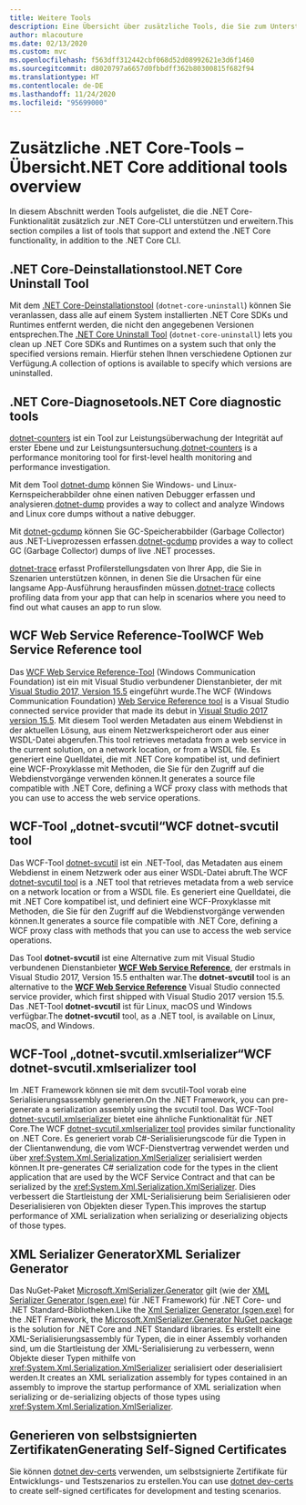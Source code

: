 ```yaml
---
title: Weitere Tools
description: Eine Übersicht über zusätzliche Tools, die Sie zum Unterstützen und Erweitern der .NET Core-Funktionalität installieren können.
author: mlacouture
ms.date: 02/13/2020
ms.custom: mvc
ms.openlocfilehash: f563dff312442cbf068d52d08992621e3d6f1460
ms.sourcegitcommit: d8020797a6657d0fbbdff362b80300815f682f94
ms.translationtype: HT
ms.contentlocale: de-DE
ms.lasthandoff: 11/24/2020
ms.locfileid: "95699000"
---
```

# <a name="net-core-additional-tools-overview"></a><span data-ttu-id="95fa1-103">Zusätzliche .NET Core-Tools – Übersicht</span><span class="sxs-lookup"><span data-stu-id="95fa1-103">.NET Core additional tools overview</span></span>

<span data-ttu-id="95fa1-104">In diesem Abschnitt werden Tools aufgelistet, die die .NET Core-Funktionalität zusätzlich zur .NET Core-CLI unterstützen und erweitern.</span><span class="sxs-lookup"><span data-stu-id="95fa1-104">This section compiles a list of tools that support and extend the .NET Core functionality, in addition to the .NET Core CLI.</span></span>

## <a name="net-core-uninstall-tool"></a><span data-ttu-id="95fa1-105">.NET Core-Deinstallationstool</span><span class="sxs-lookup"><span data-stu-id="95fa1-105">.NET Core Uninstall Tool</span></span>

<span data-ttu-id="95fa1-106">Mit dem [.NET Core-Deinstallationstool](https://github.com/dotnet/cli-lab/releases) (`dotnet-core-uninstall`) können Sie veranlassen, dass alle auf einem System installierten .NET Core SDKs und Runtimes entfernt werden, die nicht den angegebenen Versionen entsprechen.</span><span class="sxs-lookup"><span data-stu-id="95fa1-106">The [.NET Core Uninstall Tool](https://github.com/dotnet/cli-lab/releases) (`dotnet-core-uninstall`) lets you clean up .NET Core SDKs and Runtimes on a system such that only the specified versions remain.</span></span> <span data-ttu-id="95fa1-107">Hierfür stehen Ihnen verschiedene Optionen zur Verfügung.</span><span class="sxs-lookup"><span data-stu-id="95fa1-107">A collection of options is available to specify which versions are uninstalled.</span></span>

## <a name="net-core-diagnostic-tools"></a><span data-ttu-id="95fa1-108">.NET Core-Diagnosetools</span><span class="sxs-lookup"><span data-stu-id="95fa1-108">.NET Core diagnostic tools</span></span>

<span data-ttu-id="95fa1-109">[dotnet-counters](../diagnostics/dotnet-counters.md) ist ein Tool zur Leistungsüberwachung der Integrität auf erster Ebene und zur Leistungsuntersuchung.</span><span class="sxs-lookup"><span data-stu-id="95fa1-109">[dotnet-counters](../diagnostics/dotnet-counters.md) is a performance monitoring tool for first-level health monitoring and performance investigation.</span></span>

<span data-ttu-id="95fa1-110">Mit dem Tool [dotnet-dump](../diagnostics/dotnet-dump.md) können Sie Windows- und Linux-Kernspeicherabbilder ohne einen nativen Debugger erfassen und analysieren.</span><span class="sxs-lookup"><span data-stu-id="95fa1-110">[dotnet-dump](../diagnostics/dotnet-dump.md) provides a way to collect and analyze Windows and Linux core dumps without a native debugger.</span></span>

<span data-ttu-id="95fa1-111">Mit [dotnet-gcdump](../diagnostics/dotnet-gcdump.md) können Sie GC-Speicherabbilder (Garbage Collector) aus .NET-Liveprozessen erfassen.</span><span class="sxs-lookup"><span data-stu-id="95fa1-111">[dotnet-gcdump](../diagnostics/dotnet-gcdump.md) provides a way to collect GC (Garbage Collector) dumps of live .NET processes.</span></span>

<span data-ttu-id="95fa1-112">[dotnet-trace](../diagnostics/dotnet-trace.md) erfasst Profilerstellungsdaten von Ihrer App, die Sie in Szenarien unterstützen können, in denen Sie die Ursachen für eine langsame App-Ausführung herausfinden müssen.</span><span class="sxs-lookup"><span data-stu-id="95fa1-112">[dotnet-trace](../diagnostics/dotnet-trace.md) collects profiling data from your app that can help in scenarios where you need to find out what causes an app to run slow.</span></span>

## <a name="wcf-web-service-reference-tool"></a><span data-ttu-id="95fa1-113">WCF Web Service Reference-Tool</span><span class="sxs-lookup"><span data-stu-id="95fa1-113">WCF Web Service Reference tool</span></span>

<span data-ttu-id="95fa1-114">Das [WCF Web Service Reference-Tool](wcf-web-service-reference-guide.md) (Windows Communication Foundation) ist ein mit Visual Studio verbundener Dienstanbieter, der mit [Visual Studio 2017, Version 15.5](/visualstudio/releasenotes/vs2017-relnotes-v15.5#WCFTools) eingeführt wurde.</span><span class="sxs-lookup"><span data-stu-id="95fa1-114">The WCF (Windows Communication Foundation) [Web Service Reference tool](wcf-web-service-reference-guide.md) is a Visual Studio connected service provider that made its debut in [Visual Studio 2017 version 15.5](/visualstudio/releasenotes/vs2017-relnotes-v15.5#WCFTools).</span></span> <span data-ttu-id="95fa1-115">Mit diesem Tool werden Metadaten aus einem Webdienst in der aktuellen Lösung, aus einem Netzwerkspeicherort oder aus einer WSDL-Datei abgerufen.</span><span class="sxs-lookup"><span data-stu-id="95fa1-115">This tool retrieves metadata from a web service in the current solution, on a network location, or from a WSDL file.</span></span> <span data-ttu-id="95fa1-116">Es generiert eine Quelldatei, die mit .NET Core kompatibel ist, und definiert eine WCF-Proxyklasse mit Methoden, die Sie für den Zugriff auf die Webdienstvorgänge verwenden können.</span><span class="sxs-lookup"><span data-stu-id="95fa1-116">It generates a source file compatible with .NET Core, defining a WCF proxy class with methods that you can use to access the web service operations.</span></span>

## <a name="wcf-dotnet-svcutil-tool"></a><span data-ttu-id="95fa1-117">WCF-Tool „dotnet-svcutil“</span><span class="sxs-lookup"><span data-stu-id="95fa1-117">WCF dotnet-svcutil tool</span></span>

<span data-ttu-id="95fa1-118">Das WCF-Tool [dotnet-svcutil](dotnet-svcutil-guide.md) ist ein .NET-Tool, das Metadaten aus einem Webdienst in einem Netzwerk oder aus einer WSDL-Datei abruft.</span><span class="sxs-lookup"><span data-stu-id="95fa1-118">The WCF [dotnet-svcutil tool](dotnet-svcutil-guide.md) is a .NET tool that retrieves metadata from a web service on a network location or from a WSDL file.</span></span> <span data-ttu-id="95fa1-119">Es generiert eine Quelldatei, die mit .NET Core kompatibel ist, und definiert eine WCF-Proxyklasse mit Methoden, die Sie für den Zugriff auf die Webdienstvorgänge verwenden können.</span><span class="sxs-lookup"><span data-stu-id="95fa1-119">It generates a source file compatible with .NET Core, defining a WCF proxy class with methods that you can use to access the web service operations.</span></span>

<span data-ttu-id="95fa1-120">Das Tool **dotnet-svcutil** ist eine Alternative zum mit Visual Studio verbundenen Dienstanbieter [**WCF Web Service Reference**](wcf-web-service-reference-guide.md), der erstmals in Visual Studio 2017, Version 15.5 enthalten war.</span><span class="sxs-lookup"><span data-stu-id="95fa1-120">The **dotnet-svcutil** tool is an alternative to the [**WCF Web Service Reference**](wcf-web-service-reference-guide.md) Visual Studio connected service provider, which first shipped with Visual Studio 2017 version 15.5.</span></span> <span data-ttu-id="95fa1-121">Das .NET-Tool **dotnet-svcutil** ist für Linux, macOS und Windows verfügbar.</span><span class="sxs-lookup"><span data-stu-id="95fa1-121">The **dotnet-svcutil** tool, as a .NET tool, is available on Linux, macOS, and Windows.</span></span>

## <a name="wcf-dotnet-svcutilxmlserializer-tool"></a><span data-ttu-id="95fa1-122">WCF-Tool „dotnet-svcutil.xmlserializer“</span><span class="sxs-lookup"><span data-stu-id="95fa1-122">WCF dotnet-svcutil.xmlserializer tool</span></span>

<span data-ttu-id="95fa1-123">Im .NET Framework können sie mit dem svcutil-Tool vorab eine Serialisierungsassembly generieren.</span><span class="sxs-lookup"><span data-stu-id="95fa1-123">On the .NET Framework, you can pre-generate a serialization assembly using the svcutil tool.</span></span> <span data-ttu-id="95fa1-124">Das WCF-Tool [dotnet-svcutil.xmlserializer](dotnet-svcutil.xmlserializer-guide.md) bietet eine ähnliche Funktionalität für .NET Core.</span><span class="sxs-lookup"><span data-stu-id="95fa1-124">The WCF [dotnet-svcutil.xmlserializer tool](dotnet-svcutil.xmlserializer-guide.md) provides similar functionality on .NET Core.</span></span> <span data-ttu-id="95fa1-125">Es generiert vorab C#-Serialisierungscode für die Typen in der Clientanwendung, die vom WCF-Dienstvertrag verwendet werden und über <xref:System.Xml.Serialization.XmlSerializer> serialisiert werden können.</span><span class="sxs-lookup"><span data-stu-id="95fa1-125">It pre-generates C# serialization code for the types in the client application that are used by the WCF Service Contract and that can be serialized by the <xref:System.Xml.Serialization.XmlSerializer>.</span></span> <span data-ttu-id="95fa1-126">Dies verbessert die Startleistung der XML-Serialisierung beim Serialisieren oder Deserialisieren von Objekten dieser Typen.</span><span class="sxs-lookup"><span data-stu-id="95fa1-126">This improves the startup performance of XML serialization when serializing or deserializing objects of those types.</span></span>

## <a name="xml-serializer-generator"></a><span data-ttu-id="95fa1-127">XML Serializer Generator</span><span class="sxs-lookup"><span data-stu-id="95fa1-127">XML Serializer Generator</span></span>

<span data-ttu-id="95fa1-128">Das NuGet-Paket [Microsoft.XmlSerializer.Generator](https://www.nuget.org/packages/Microsoft.XmlSerializer.Generator) gilt (wie der [XML Serializer Generator (sgen.exe)](../../standard/serialization/xml-serializer-generator-tool-sgen-exe.md) für .NET Framework) für .NET Core- und .NET Standard-Bibliotheken.</span><span class="sxs-lookup"><span data-stu-id="95fa1-128">Like the [Xml Serializer Generator (sgen.exe)](../../standard/serialization/xml-serializer-generator-tool-sgen-exe.md) for the .NET Framework, the [Microsoft.XmlSerializer.Generator NuGet package](https://www.nuget.org/packages/Microsoft.XmlSerializer.Generator) is the solution for .NET Core and .NET Standard libraries.</span></span> <span data-ttu-id="95fa1-129">Es erstellt eine XML-Serialisierungsassembly für Typen, die in einer Assembly vorhanden sind, um die Startleistung der XML-Serialisierung zu verbessern, wenn Objekte dieser Typen mithilfe von <xref:System.Xml.Serialization.XmlSerializer> serialisiert oder deserialisiert werden.</span><span class="sxs-lookup"><span data-stu-id="95fa1-129">It creates an XML serialization assembly for types contained in an assembly to improve the startup performance of XML serialization when serializing or de-serializing objects of those types using <xref:System.Xml.Serialization.XmlSerializer>.</span></span>

## <a name="generating-self-signed-certificates"></a><span data-ttu-id="95fa1-130">Generieren von selbstsignierten Zertifikaten</span><span class="sxs-lookup"><span data-stu-id="95fa1-130">Generating Self-Signed Certificates</span></span>

<span data-ttu-id="95fa1-131">Sie können [dotnet dev-certs](self-signed-certificates-guide.md) verwenden, um selbstsignierte Zertifikate für Entwicklungs- und Testszenarios zu erstellen.</span><span class="sxs-lookup"><span data-stu-id="95fa1-131">You can use [dotnet dev-certs](self-signed-certificates-guide.md) to create self-signed certificates for development and testing scenarios.</span></span>
